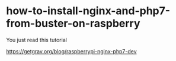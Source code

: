 # how-to-install-nginx-and-php7-from-buster-on-raspberry

You just read this tutorial

https://getgrav.org/blog/raspberrypi-nginx-php7-dev
